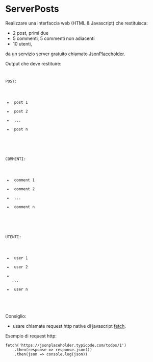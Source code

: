 # ServerPosts

Realizzare una interfaccia web (HTML & Javascript) che restituisca:
- 2 post, primi due
- 5 commenti, 5 commenti non adiacenti
- 10 utenti,

da un servizio server gratuito chiamato [JsonPlaceholder](https://jsonplaceholder.typicode.com/).

Output che deve restituire:
    <code>
        <div>
            <p>POST:</p>
            <ul id='posts'>
                <li> post 1</li>
                <li> post 2</li>
                <li> ...</li>
                <li> post n</li>
            </ul>
        </div>
        <div>
            <p>COMMENTI:</p>
            <ul id='comments'>
                <li> comment 1</li>
                <li> comment 2</li>
                <li> ...</li>
                <li> comment n</li>
            </ul>
        </div>
        <div>
            <p>UTENTI:</p>
            <ul id='users'>
                <li> user 1</li>
                <li> user 2</li>
                <li> ...</li>
                <li> user n</li>
            </ul>
        </div>
    </code>


Consiglio:
- usare chiamate request http native di javascript [fetch](https://developer.mozilla.org/en-US/docs/Web/API/Fetch_API).

Esempio di request http:

    fetch('https://jsonplaceholder.typicode.com/todos/1')
        .then(response => response.json())
        .then(json => console.log(json))